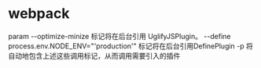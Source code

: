 # webpack
param
    --optimize-minize 标记将在后台引用 UglifyJSPlugin。
    --define process.env.NODE_ENV="'production'"  标记将在后台引用DefinePlugin
    -p 将自动地包含上述这些调用标记，从而调用需要引入的插件